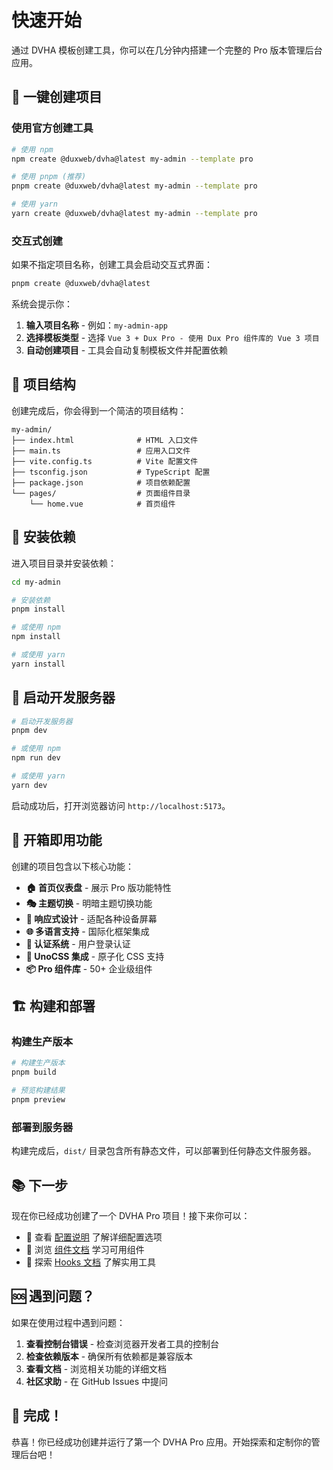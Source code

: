 # 快速开始

通过 DVHA 模板创建工具，你可以在几分钟内搭建一个完整的 Pro 版本管理后台应用。

## 🚀 一键创建项目

### 使用官方创建工具

```bash
# 使用 npm
npm create @duxweb/dvha@latest my-admin --template pro

# 使用 pnpm (推荐)
pnpm create @duxweb/dvha@latest my-admin --template pro

# 使用 yarn
yarn create @duxweb/dvha@latest my-admin --template pro
```

### 交互式创建

如果不指定项目名称，创建工具会启动交互式界面：

```bash
pnpm create @duxweb/dvha@latest
```

系统会提示你：

1. **输入项目名称** - 例如：`my-admin-app`
2. **选择模板类型** - 选择 `Vue 3 + Dux Pro - 使用 Dux Pro 组件库的 Vue 3 项目`
3. **自动创建项目** - 工具会自动复制模板文件并配置依赖

## 📁 项目结构

创建完成后，你会得到一个简洁的项目结构：

```
my-admin/
├── index.html              # HTML 入口文件
├── main.ts                 # 应用入口文件
├── vite.config.ts          # Vite 配置文件
├── tsconfig.json           # TypeScript 配置
├── package.json            # 项目依赖配置
└── pages/                  # 页面组件目录
    └── home.vue            # 首页组件
```

## 🔧 安装依赖

进入项目目录并安装依赖：

```bash
cd my-admin

# 安装依赖
pnpm install

# 或使用 npm
npm install

# 或使用 yarn
yarn install
```

## 🚀 启动开发服务器

```bash
# 启动开发服务器
pnpm dev

# 或使用 npm
npm run dev

# 或使用 yarn
yarn dev
```

启动成功后，打开浏览器访问 `http://localhost:5173`。

## 🎯 开箱即用功能

创建的项目包含以下核心功能：

- **🏠 首页仪表盘** - 展示 Pro 版功能特性
- **🎭 主题切换** - 明暗主题切换功能
- **📱 响应式设计** - 适配各种设备屏幕
- **🌐 多语言支持** - 国际化框架集成
- **🔐 认证系统** - 用户登录认证
- **🎨 UnoCSS 集成** - 原子化 CSS 支持
- **📦 Pro 组件库** - 50+ 企业级组件

## 🏗️ 构建和部署

### 构建生产版本

```bash
# 构建生产版本
pnpm build

# 预览构建结果
pnpm preview
```

### 部署到服务器

构建完成后，`dist/` 目录包含所有静态文件，可以部署到任何静态文件服务器。

## 📚 下一步

现在你已经成功创建了一个 DVHA Pro 项目！接下来你可以：

- 📖 查看 [配置说明](/pro/configuration) 了解详细配置选项
- 🧩 浏览 [组件文档](/pro/components/) 学习可用组件
- 🎣 探索 [Hooks 文档](/pro/hooks/) 了解实用工具

## 🆘 遇到问题？

如果在使用过程中遇到问题：

1. **查看控制台错误** - 检查浏览器开发者工具的控制台
2. **检查依赖版本** - 确保所有依赖都是兼容版本
3. **查看文档** - 浏览相关功能的详细文档
4. **社区求助** - 在 GitHub Issues 中提问

## 🎉 完成！

恭喜！你已经成功创建并运行了第一个 DVHA Pro 应用。开始探索和定制你的管理后台吧！

